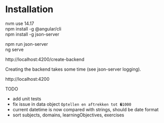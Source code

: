 # Installation

nvm use 14.17  
npm install -g @angular/cli  
npm install -g json-server  

npm run json-server  
ng serve  

http://localhost:4200/create-backend

Creating the backend takes some time (see json-server logging).

http://localhost:4200  


TODO
- add unit tests
- fix issue in data object `Optellen en aftrekken tot �1000`
- current datetime is now compared with strings, should be date format
- sort subjects, domains, learningObjectives, exercises